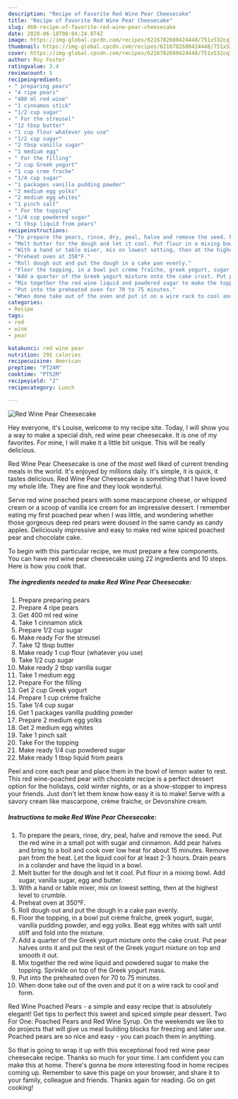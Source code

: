```yaml
---
description: "Recipe of Favorite Red Wine Pear Cheesecake"
title: "Recipe of Favorite Red Wine Pear Cheesecake"
slug: 460-recipe-of-favorite-red-wine-pear-cheesecake
date: 2020-06-18T08:04:24.874Z
image: https://img-global.cpcdn.com/recipes/6216782680424448/751x532cq70/red-wine-pear-cheesecake-recipe-main-photo.jpg
thumbnail: https://img-global.cpcdn.com/recipes/6216782680424448/751x532cq70/red-wine-pear-cheesecake-recipe-main-photo.jpg
cover: https://img-global.cpcdn.com/recipes/6216782680424448/751x532cq70/red-wine-pear-cheesecake-recipe-main-photo.jpg
author: Roy Foster
ratingvalue: 3.4
reviewcount: 5
recipeingredient:
- " preparing pears"
- "4 ripe pears"
- "400 ml red wine"
- "1 cinnamon stick"
- "1/2 cup sugar"
- " For the streusel"
- "12 tbsp butter"
- "1 cup flour whatever you use"
- "1/2 cup sugar"
- "2 tbsp vanilla sugar"
- "1 medium egg"
- " For the filling"
- "2 cup Greek yogurt"
- "1 cup crme frache"
- "1/4 cup sugar"
- "1 packages vanilla pudding powder"
- "2 medium egg yolks"
- "2 medium egg whites"
- "1 pinch salt"
- " For the topping"
- "1/4 cup powdered sugar"
- "1 tbsp liquid from pears"
recipeinstructions:
- "To prepare the pears, rinse, dry, peal, halve and remove the seed. Put the red wine in a small pot with sugar and cinnamon. Add pear halves and bring to a boil and cook over low heat for about 15 minutes. Remove pan from the heat. Let the liquid cool for at least 2-3 hours. Drain pears in a colander and have the liquid in a bowl."
- "Melt butter for the dough and let it cool. Put flour in a mixing bowl. Add sugar, vanilla sugar, egg and butter."
- "With a hand or table mixer, mix on lowest setting, then at the highest level to crumble."
- "Preheat oven at 350°F."
- "Roll dough out and put the dough in a cake pan evenly."
- "Floor the topping, in a bowl put crème fraîche, greek yogurt, sugar, vanilla pudding powder, and egg yolks. Beat egg whites with salt until stiff and fold into the mixture."
- "Add a quarter of the Greek yogurt mixture onto the cake crust. Put pear halves onto it and put the rest of the Greek yogurt mixture on top and smooth it out."
- "Mix together the red wine liquid and powdered sugar to make the topping. Sprinkle on top of the Greek yogurt mass."
- "Put into the preheated oven for 70 to 75 minutes."
- "When done take out of the oven and put it on a wire rack to cool and form."
categories:
- Recipe
tags:
- red
- wine
- pear

katakunci: red wine pear 
nutrition: 291 calories
recipecuisine: American
preptime: "PT24M"
cooktime: "PT52M"
recipeyield: "2"
recipecategory: Lunch

---
```



![Red Wine Pear Cheesecake](https://img-global.cpcdn.com/recipes/6216782680424448/751x532cq70/red-wine-pear-cheesecake-recipe-main-photo.jpg)

Hey everyone, it's Louise, welcome to my recipe site. Today, I will show you a way to make a special dish, red wine pear cheesecake. It is one of my favorites. For mine, I will make it a little bit unique. This will be really delicious.

Red Wine Pear Cheesecake is one of the most well liked of current trending meals in the world. It's enjoyed by millions daily. It's simple, it is quick, it tastes delicious. Red Wine Pear Cheesecake is something that I have loved my whole life. They are fine and they look wonderful.

Serve red wine poached pears with some mascarpone cheese, or whipped cream or a scoop of vanilla ice cream for an impressive dessert. I remember eating my first poached pear when I was little, and wondering whether those gorgeous deep red pears were doused in the same candy as candy apples. Deliciously impressive and easy to make red wine spiced poached pear and chocolate cake.


To begin with this particular recipe, we must prepare a few components. You can have red wine pear cheesecake using 22 ingredients and 10 steps. Here is how you cook that.

<!--inarticleads1-->

##### The ingredients needed to make Red Wine Pear Cheesecake:

1. Prepare  preparing pears
1. Prepare 4 ripe pears
1. Get 400 ml red wine
1. Take 1 cinnamon stick
1. Prepare 1/2 cup sugar
1. Make ready  For the streusel
1. Take 12 tbsp butter
1. Make ready 1 cup flour (whatever you use)
1. Take 1/2 cup sugar
1. Make ready 2 tbsp vanilla sugar
1. Take 1 medium egg
1. Prepare  For the filling
1. Get 2 cup Greek yogurt
1. Prepare 1 cup crème fraîche
1. Take 1/4 cup sugar
1. Get 1 packages vanilla pudding powder
1. Prepare 2 medium egg yolks
1. Get 2 medium egg whites
1. Take 1 pinch salt
1. Take  For the topping
1. Make ready 1/4 cup powdered sugar
1. Make ready 1 tbsp liquid from pears


Peel and core each pear and place them in the bowl of lemon water to rest. This red wine-poached pear with chocolate recipe is a perfect dessert option for the holidays, cold winter nights, or as a show-stopper to impress your friends. Just don&#39;t let them know how easy it is to make! Serve with a savory cream like mascarpone, crème fraiche, or Devonshire cream. 

<!--inarticleads2-->

##### Instructions to make Red Wine Pear Cheesecake:

1. To prepare the pears, rinse, dry, peal, halve and remove the seed. Put the red wine in a small pot with sugar and cinnamon. Add pear halves and bring to a boil and cook over low heat for about 15 minutes. Remove pan from the heat. Let the liquid cool for at least 2-3 hours. Drain pears in a colander and have the liquid in a bowl.
1. Melt butter for the dough and let it cool. Put flour in a mixing bowl. Add sugar, vanilla sugar, egg and butter.
1. With a hand or table mixer, mix on lowest setting, then at the highest level to crumble.
1. Preheat oven at 350°F.
1. Roll dough out and put the dough in a cake pan evenly.
1. Floor the topping, in a bowl put crème fraîche, greek yogurt, sugar, vanilla pudding powder, and egg yolks. Beat egg whites with salt until stiff and fold into the mixture.
1. Add a quarter of the Greek yogurt mixture onto the cake crust. Put pear halves onto it and put the rest of the Greek yogurt mixture on top and smooth it out.
1. Mix together the red wine liquid and powdered sugar to make the topping. Sprinkle on top of the Greek yogurt mass.
1. Put into the preheated oven for 70 to 75 minutes.
1. When done take out of the oven and put it on a wire rack to cool and form.


Red Wine Poached Pears - a simple and easy recipe that is absolutely elegant! Get tips to perfect this sweet and spiced simple pear dessert. Two For One: Poached Pears and Red Wine Syrup. On the weekends we like to do projects that will give us meal building blocks for freezing and later use. Poached pears are so nice and easy - you can poach them in anything. 

So that is going to wrap it up with this exceptional food red wine pear cheesecake recipe. Thanks so much for your time. I am confident you can make this at home. There's gonna be more interesting food in home recipes coming up. Remember to save this page on your browser, and share it to your family, colleague and friends. Thanks again for reading. Go on get cooking!
